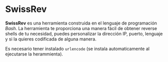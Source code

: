 # SwissRev
**SwissRev** es una herramienta construida en el lenguaje de programación *Bash*. La herramienta te proporciona una manera fácil de obtener reverse shells de tu necesidad, puedes personalizar la dirección IP, puerto, lenguaje y si la quieres codificada de alguna manera.

Es necesario tener instalado `urlencode` (se instala automaticamente al ejecutarse la herammienta).
